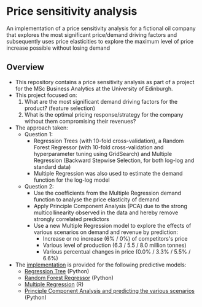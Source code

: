 # Price sensitivity analysis

An implementation of a price sensitivity analysis for a fictional oil company that explores the most significant price/demand driving factors and subsequently uses price elasticities to explore the maximum level of price increase possible without losing demand

## Overview

- This repository contains a price sensitivity analysis as part of a project for the MSc Business Analytics at the University of Edinburgh. 
- This project focused on:
  1. What are the most significant demand driving factors for the product? (feature selection)
  2. What is the optimal pricing response/strategy for the company without them compromising their revenues?
- The approach taken:
  - Question 1:
    - Regression Trees (with 10-fold cross-validation), a Random Forest Regressor (with 10-fold cross-validation and hyperparameter tuning using GridSearch) and Multiple Regression (Backward Stepwise Selection, for both log-log and standard data)
    - Multiple Regression was also used to estimate the demand function for the log-log model
  - Question 2:
    - Use the coefficients from the Multiple Regression demand function to analyse the price elasticity of demand
    - Apply Principle Component Analysis (PCA) due to the strong multicollinearity observed in the data and hereby remove strongly correlated predictors
    - Use a new Multiple Regression model to explore the effects of various scenarios on demand and revenue by prediction:
      - Increase or no increase (6% / 0%) of competitors's price
      - Various level of production (6.3 / 5.5 / 8.0 million tonnes) 
      - Various percentual changes in price (0.0% / 3.3% / 5.5% / 6.6%)
- The [implementation](/code/) is provided for the following predictive models:
  - [Regression Tree](/code/regression-tree.py) (Python)
  - [Random Forest Regressor](/code/random-forest-regressor.py) (Python)
  - [Multiple Regression](/code/multiple-regression.R) (R)
  - [Principle Component Analysis and predicting the various scenarios](/code/pca-and-prediction.py) (Python)

